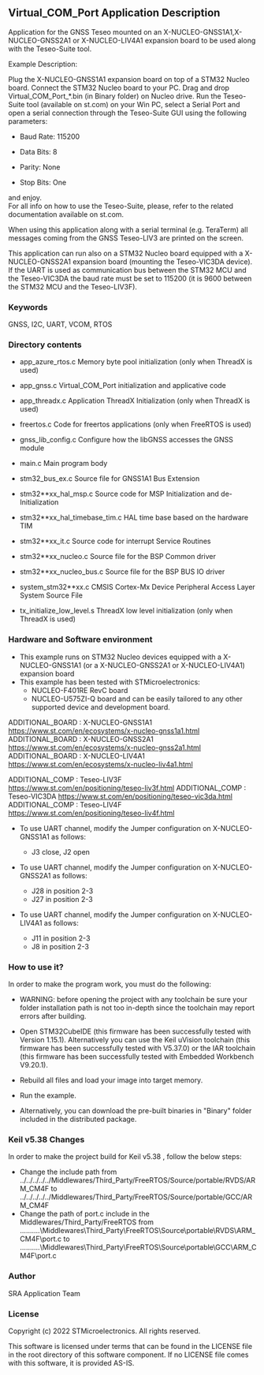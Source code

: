 
## <b>Virtual_COM_Port Application Description</b>

Application for the GNSS Teseo mounted on an X-NUCLEO-GNSS1A1,X-NUCLEO-GNSS2A1 or X-NUCLEO-LIV4A1
expansion board to be used along with the Teseo-Suite tool.
 
Example Description:

Plug the X-NUCLEO-GNSS1A1 expansion board on top of a STM32 Nucleo board.
Connect the STM32 Nucleo board to your PC.
Drag and drop Virtual_COM_Port_*.bin (in Binary folder) on Nucleo drive.
Run the Teseo-Suite tool (available on st.com) on your Win PC, select a Serial Port 
and open a serial connection through the Teseo-Suite GUI using the following parameters:
 
 - Baud Rate: 115200

 - Data Bits: 8

 - Parity: None

 - Stop Bits: One

and enjoy.    
For all info on how to use the Teseo-Suite, please, refer to the related documentation
available on st.com.

When using this application along with a serial terminal (e.g. TeraTerm) 
all messages coming from the GNSS Teseo-LIV3 are printed on the screen.

This application can run also on a STM32 Nucleo board equipped with a X-NUCLEO-GNSS2A1 expansion board (mounting the Teseo-VIC3DA device).
If the UART is used as communication bus between the STM32 MCU and the Teseo-VIC3DA the baud rate must be set to 115200 (it is 9600 between the STM32 MCU and the Teseo-LIV3F).

### <b>Keywords</b>

GNSS, I2C, UART, VCOM, RTOS

### <b>Directory contents</b>

 - app_azure_rtos.c             Memory byte pool initialization (only when ThreadX is used)
 
 - app_gnss.c                   Virtual_COM_Port initialization and applicative code
 
 - app_threadx.c                Application ThreadX Initialization (only when ThreadX is used)
 
 - freertos.c                   Code for freertos applications (only when FreeRTOS is used)
 
 - gnss_lib_config.c            Configure how the libGNSS accesses the GNSS module
  
 - main.c                       Main program body
 
 - stm32_bus_ex.c               Source file for GNSS1A1 Bus Extension
 
 - stm32**xx_hal_msp.c          Source code for MSP Initialization and de-Initialization
 
 - stm32**xx_hal_timebase_tim.c HAL time base based on the hardware TIM

 - stm32**xx_it.c               Source code for interrupt Service Routines

 - stm32**xx_nucleo.c           Source file for the BSP Common driver 
						
 - stm32**xx_nucleo_bus.c       Source file for the BSP BUS IO driver
 
 - system_stm32**xx.c           CMSIS Cortex-Mx Device Peripheral Access Layer System Source File

 - tx_initialize_low_level.s    ThreadX low level initialization (only when ThreadX is used)
  
### <b>Hardware and Software environment</b>

  - This example runs on STM32 Nucleo devices equipped with a X-NUCLEO-GNSS1A1 (or a X-NUCLEO-GNSS2A1 or X-NUCLEO-LIV4A1) expansion board
  - This example has been tested with STMicroelectronics:
    - NUCLEO-F401RE RevC board
    - NUCLEO-U575ZI-Q board
    and can be easily tailored to any other supported device and development board.

ADDITIONAL_BOARD : X-NUCLEO-GNSS1A1 https://www.st.com/en/ecosystems/x-nucleo-gnss1a1.html
ADDITIONAL_BOARD : X-NUCLEO-GNSS2A1 https://www.st.com/en/ecosystems/x-nucleo-gnss2a1.html
ADDITIONAL_BOARD : X-NUCLEO-LIV4A1 https://www.st.com/en/ecosystems/x-nucleo-liv4a1.html

ADDITIONAL_COMP : Teseo-LIV3F https://www.st.com/en/positioning/teseo-liv3f.html
ADDITIONAL_COMP : Teseo-VIC3DA https://www.st.com/en/positioning/teseo-vic3da.html
ADDITIONAL_COMP : Teseo-LIV4F https://www.st.com/en/positioning/teseo-liv4f.html


- To use UART channel, modify the Jumper configuration on X-NUCLEO-GNSS1A1 as follows:
    -	J3 close, J2 open

 - To use UART channel, modify the Jumper configuration on X-NUCLEO-GNSS2A1 as follows:
    -	J28 in position 2-3
    -	J27 in position 2-3
    
 - To use UART channel, modify the Jumper configuration on X-NUCLEO-LIV4A1 as follows:
    -	J11 in position 2-3
    -	J8 in position 2-3
  
### <b>How to use it?</b>

In order to make the program work, you must do the following:

 - WARNING: before opening the project with any toolchain be sure your folder
   installation path is not too in-depth since the toolchain may report errors
   after building.
   
 - Open STM32CubeIDE (this firmware has been successfully tested with Version 1.15.1).
   Alternatively you can use the Keil uVision toolchain (this firmware
   has been successfully tested with V5.37.0) or the IAR toolchain (this firmware has 
   been successfully tested with Embedded Workbench V9.20.1).
   
 - Rebuild all files and load your image into target memory.
 
 - Run the example.
 
 - Alternatively, you can download the pre-built binaries in "Binary" 
   folder included in the distributed package.

### <b>Keil v5.38 Changes </b>

In order to make the project build for Keil v5.38 , follow the below steps:

- Change the include path from ../../../../../Middlewares/Third_Party/FreeRTOS/Source/portable/RVDS/ARM_CM4F to ../../../../../Middlewares/Third_Party/FreeRTOS/Source/portable/GCC/ARM_CM4F
- Change the path of port.c include in the Middlewares/Third_Party/FreeRTOS from ..\..\..\..\..\Middlewares\Third_Party\FreeRTOS\Source\portable\RVDS\ARM_CM4F\port.c
 to ..\..\..\..\..\Middlewares\Third_Party\FreeRTOS\Source\portable\GCC\ARM_CM4F\port.c

### <b>Author</b>

SRA Application Team

### <b>License</b>

Copyright (c) 2022 STMicroelectronics.
All rights reserved.

This software is licensed under terms that can be found in the LICENSE file
in the root directory of this software component.
If no LICENSE file comes with this software, it is provided AS-IS.
